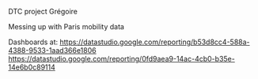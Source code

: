 DTC project Grégoire

Messing up with Paris mobility data


Dashboards at: 
https://datastudio.google.com/reporting/b53d8cc4-588a-4388-9533-1aad366e1806
https://datastudio.google.com/reporting/0fd9aea9-14ac-4cb0-b35e-14e6b0c89114
